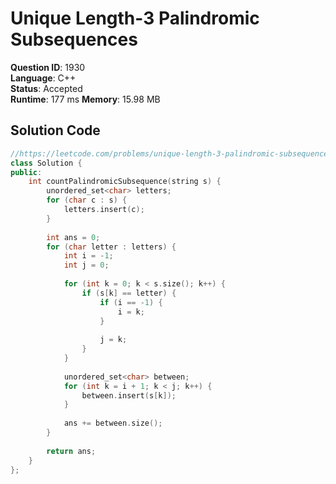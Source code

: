 # Unique Length-3 Palindromic Subsequences

**Question ID**: 1930  
**Language**: C++  
**Status**: Accepted  
**Runtime**: 177 ms 
**Memory**: 15.98  MB

## Solution Code
```cpp
//https://leetcode.com/problems/unique-length-3-palindromic-subsequences
class Solution {
public:
    int countPalindromicSubsequence(string s) {
        unordered_set<char> letters;
        for (char c : s) {
            letters.insert(c);
        }
        
        int ans = 0;
        for (char letter : letters) {
            int i = -1;
            int j = 0;
            
            for (int k = 0; k < s.size(); k++) {
                if (s[k] == letter) {
                    if (i == -1) {
                        i = k;
                    }
                    
                    j = k;
                }
            }
            
            unordered_set<char> between;
            for (int k = i + 1; k < j; k++) {
                between.insert(s[k]);
            }
            
            ans += between.size();
        }
        
        return ans;
    }
};
```
